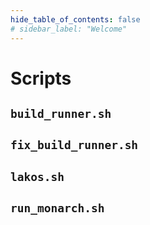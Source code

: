 ```yaml
---
hide_table_of_contents: false
# sidebar_label: "Welcome"
---
```


# Scripts

## `build_runner.sh`

## `fix_build_runner.sh`

## `lakos.sh`

## `run_monarch.sh`
